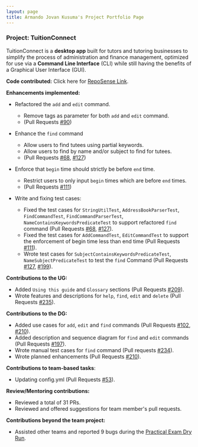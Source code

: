 ```yaml
---
layout: page
title: Armando Jovan Kusuma's Project Portfolio Page
---
```


### Project: TuitionConnect
TuitionConnect is a **desktop app** built for tutors and tutoring businesses to simplify the process of
administration and finance management, optimized for use via a **Command Line Interface** (CLI) while
still having the benefits of a Graphical User Interface (GUI).


**Code contributed:** Click here for [RepoSense Link](https://nus-cs2103-ay2324s1.github.io/tp-dashboard/?search=jovkusuma&sort=groupTitle&sortWithin=title&timeframe=commit&mergegroup=&groupSelect=groupByRepos&breakdown=true&checkedFileTypes=docs~functional-code~test-code&since=2023-09-22&tabOpen=true&tabType=authorship&tabAuthor=jovkusuma&tabRepo=AY2324S1-CS2103T-F10-4%2Ftp%5Bmaster%5D&authorshipIsMergeGroup=false&authorshipFileTypes=docs~functional-code~test-code&authorshipIsBinaryFileTypeChecked=false&authorshipIsIgnoredFilesChecked=false).


**Enhancements implemented:**

* Refactored the `add` and `edit` command.
  * Remove tags as parameter for both `add` and `edit` command.
  * (Pull Requests [#90](https://github.com/AY2324S1-CS2103T-F10-4/tp/pull/90))

* Enhance the `find` command
  * Allow users to find tutees using partial keywords.
  * Allow users to find by name and/or subject to find for tutees.
  * (Pull Requests [#68](https://github.com/AY2324S1-CS2103T-F10-4/tp/pull/68), [#127](https://github.com/AY2324S1-CS2103T-F10-4/tp/pull/127))

* Enforce that `begin` time should strictly be before `end` time.
  * Restrict users to only input `begin` times which are before `end` times. 
  * (Pull Requests [#111](https://github.com/AY2324S1-CS2103T-F10-4/tp/pull/111))

* Write and fixing test cases:
  * Fixed the test cases for `StringUtilTest`, `AddressBookParserTest`, `FindCommandTest`, `FindCommandParserTest`, `NameContainsKeywordsPredicateTest`
    to support refactored `find` command (Pull Requests [#68](https://github.com/AY2324S1-CS2103T-F10-4/tp/pull/68), [#127](https://github.com/AY2324S1-CS2103T-F10-4/tp/pull/127)).
  * Fixed the test cases for `AddCommandTest`, `EditCommandTest` to support the enforcement of begin time less than end time (Pull Requests [#111](https://github.com/AY2324S1-CS2103T-F10-4/tp/pull/111)).
  * Wrote test cases for `SubjectContainsKeywordsPredicateTest`, `NameSubjectPredicateTest`
    to test the `find` Command (Pull Requests [#127](https://github.com/AY2324S1-CS2103T-F10-4/tp/pull/127), [#199](https://github.com/AY2324S1-CS2103T-F10-4/tp/pull/199)).

**Contributions to the UG:**

* Added `Using this guide` and `Glossary` sections (Pull Requests [#209](https://github.com/AY2324S1-CS2103T-F10-4/tp/pull/209)).
* Wrote features and descriptions for `help`, `find`, `edit` and `delete` (Pull Requests [#235](https://github.com/AY2324S1-CS2103T-F10-4/tp/pull/235)).


**Contributions to the DG:**

* Added use cases for `add`, `edit` and `find` commands (Pull Requests [#102](https://github.com/AY2324S1-CS2103T-F10-4/tp/pull/102), [#210](https://github.com/AY2324S1-CS2103T-F10-4/tp/pull/210)).
* Added description and sequence diagram for `find` and `edit` commands (Pull Requests [#197](https://github.com/AY2324S1-CS2103T-F10-4/tp/pull/197)).
* Wrote manual test cases for `find` command (Pull requests [#234](https://github.com/AY2324S1-CS2103T-F10-4/tp/pull/234)).
* Wrote planned enhancements (Pull Requests [#210](https://github.com/AY2324S1-CS2103T-F10-4/tp/pull/210)).


**Contributions to team-based tasks**:


* Updating config.yml (Pull Requests [#53](https://github.com/AY2324S1-CS2103T-F10-4/tp/pull/53)).


**Review/Mentoring contributions:**

* Reviewed a total of 31 PRs.
* Reviewed and offered suggestions for team member's pull requests.


**Contributions beyond the team project:**

* Assisted other teams and reported 9 bugs during the [Practical Exam Dry Run](https://github.com/jovkusuma/ped/issues).
